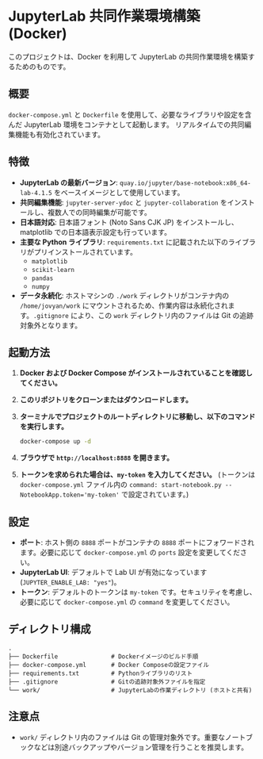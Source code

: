 # JupyterLab 共同作業環境構築 (Docker)

このプロジェクトは、Docker を利用して JupyterLab の共同作業環境を構築するためのものです。

## 概要

`docker-compose.yml` と `Dockerfile` を使用して、必要なライブラリや設定を含んだ JupyterLab 環境をコンテナとして起動します。
リアルタイムでの共同編集機能も有効化されています。

## 特徴

- **JupyterLab の最新バージョン**: `quay.io/jupyter/base-notebook:x86_64-lab-4.1.5` をベースイメージとして使用しています。
- **共同編集機能**: `jupyter-server-ydoc` と `jupyter-collaboration` をインストールし、複数人での同時編集が可能です。
- **日本語対応**: 日本語フォント (Noto Sans CJK JP) をインストールし、matplotlib での日本語表示設定も行っています。
- **主要な Python ライブラリ**: `requirements.txt` に記載された以下のライブラリがプリインストールされています。
    - `matplotlib`
    - `scikit-learn`
    - `pandas`
    - `numpy`
- **データ永続化**: ホストマシンの `./work` ディレクトリがコンテナ内の `/home/jovyan/work` にマウントされるため、作業内容は永続化されます。`.gitignore` により、この `work` ディレクトリ内のファイルは Git の追跡対象外となります。

## 起動方法

1.  **Docker および Docker Compose がインストールされていることを確認してください。**
2.  **このリポジトリをクローンまたはダウンロードします。**
3.  **ターミナルでプロジェクトのルートディレクトリに移動し、以下のコマンドを実行します。**

    ```bash
    docker-compose up -d
    ```

4.  **ブラウザで `http://localhost:8888` を開きます。**
5.  **トークンを求められた場合は、`my-token` を入力してください。**
    (トークンは `docker-compose.yml` ファイル内の `command: start-notebook.py --NotebookApp.token='my-token'` で設定されています。)

## 設定

- **ポート**: ホスト側の `8888` ポートがコンテナの `8888` ポートにフォワードされます。必要に応じて `docker-compose.yml` の `ports` 設定を変更してください。
- **JupyterLab UI**: デフォルトで Lab UI が有効になっています (`JUPYTER_ENABLE_LAB: "yes"`)。
- **トークン**: デフォルトのトークンは `my-token` です。セキュリティを考慮し、必要に応じて `docker-compose.yml` の `command` を変更してください。

## ディレクトリ構成

```
.
├── Dockerfile               # Dockerイメージのビルド手順
├── docker-compose.yml       # Docker Composeの設定ファイル
├── requirements.txt         # Pythonライブラリのリスト
├── .gitignore               # Gitの追跡対象外ファイルを指定
└── work/                    # JupyterLabの作業ディレクトリ (ホストと共有)
```

## 注意点

- `work/` ディレクトリ内のファイルは Git の管理対象外です。重要なノートブックなどは別途バックアップやバージョン管理を行うことを推奨します。 